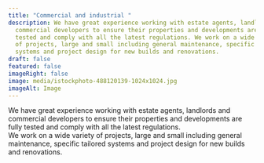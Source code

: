 ```yaml
---
title: "Commercial and industrial "
description: We have great experience working with estate agents, landlords and
  commercial developers to ensure their properties and developments are fully
  tested and comply with all the latest regulations. We work on a wide variety
  of projects, large and small including general maintenance, specific tailored
  systems and project design for new builds and renovations.
draft: false
featured: false
imageRight: false
image: media/istockphoto-488120139-1024x1024.jpg
imageAlt: Image
---
```


We have great experience working with estate agents, landlords and commercial developers to ensure their properties and developments are fully tested and comply with all the latest regulations.\
We work on a wide variety of projects, large and small including general maintenance, specific tailored systems and project design for new builds and renovations.
